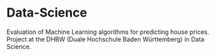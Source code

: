 # Data-Science

Evaluation of Machine Learning algorithms for predicting house prices.
Project at the DHBW (Duale Hochschule Baden Württemberg) in Data Science.
